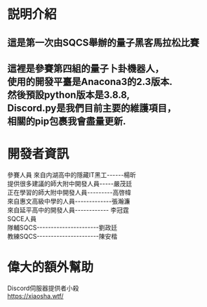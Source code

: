 # 説明介紹
這是第一次由SQCS舉辦的量子黑客馬拉松比賽
---------------  
這裡是參賽第四組的量子卜卦機器人，  
使用的開發平臺是Anacona3的2.3版本.  
然後預設python版本是3.8.8,  
Discord.py是我們目前主要的維護項目，  
相關的pip包裹我會盡量更新.  
---------------  
# 開發者資訊
參賽人員
來自内湖高中的隱藏IT黑工------楊昕  
提供很多建議的師大附中開發人員-----嚴茂廷  
正在學習的師大附中開發人員---------高啓幃  
來自惠文高級中學的人員-------------張瀚濂  
來自延平高中的開發人員------------ 李冠霆  
SQCE人員  
隊輔SQCS----------------------劉政廷  
教練SQCS----------------------陳安楷  
 # 偉大的額外幫助  
Discord伺服器提供者小殺  
https://xiaosha.wtf/
